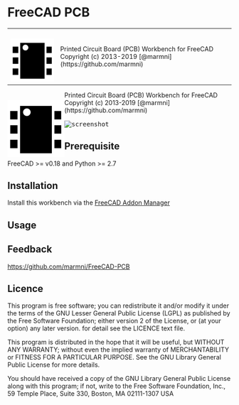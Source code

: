 <style>
.site-main table.no-border {
    border: none;
}
</style>

# FreeCAD PCB

<table class="no-border">
    <tr>
        <td><img style="margin-top:20px" src="data/FreeCAD-PCB_workbench_icon.svg"></td>
        <td>Printed Circuit Board (PCB) Workbench for FreeCAD<br>
Copyright (c) 2013-2019 [@marmni](https://github.com/marmni) <marmni@onet.eu> </td>
    </tr>
</table>

<div>
    <div style="float:left"><img style="margin-top:20px" src="data/FreeCAD-PCB_workbench_icon.svg"></div>
    <div>Printed Circuit Board (PCB) Workbench for FreeCAD<br>
Copyright (c) 2013-2019 [@marmni](https://github.com/marmni) <marmni@onet.eu></div>
</div>

<kbd>![screenshot](https://a.fsdn.com/con/app/proj/eaglepcb2freecad/screenshots/Tube_amplifier_FreeCAD-PCB.png/max/max/1)</kbd>

## Prerequisite
FreeCAD >= v0.18 and Python >= 2.7


## Installation
Install this workbench via the [FreeCAD Addon Manager](https://github.com/FreeCAD/FreeCAD-addons#1-builtin-addon-manager)


## Usage


## Feedback
https://github.com/marmni/FreeCAD-PCB

## Licence
This program is free software; you can redistribute it and/or modify
it under the terms of the GNU Lesser General Public License (LGPL)
as published by the Free Software Foundation; either version 2 of
the License, or (at your option) any later version.
for detail see the LICENCE text file. 

This program is distributed in the hope that it will be useful,
but WITHOUT ANY WARRANTY; without even the implied warranty of
MERCHANTABILITY or FITNESS FOR A PARTICULAR PURPOSE.  See the 
GNU Library General Public License for more details. 

You should have received a copy of the GNU Library General Public
License along with this program; if not, write to the Free Software 
Foundation, Inc., 59 Temple Place, Suite 330, Boston, MA  02111-1307
USA
